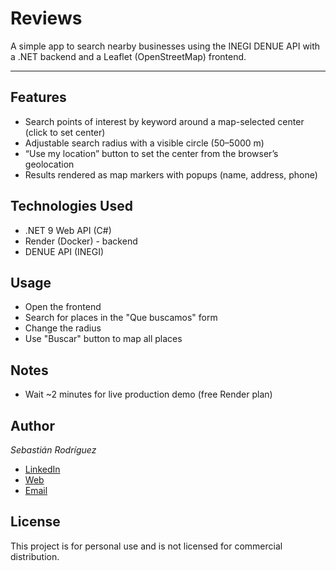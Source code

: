 # Reviews

A simple app to search nearby businesses using the INEGI DENUE API with a .NET backend and a Leaflet (OpenStreetMap) frontend.

---

## Features

- Search points of interest by keyword around a map-selected center (click to set center)
- Adjustable search radius with a visible circle (50–5000 m)
- “Use my location” button to set the center from the browser’s geolocation
- Results rendered as map markers with popups (name, address, phone)

## Technologies Used

- .NET 9 Web API (C#)
- Render (Docker) - backend
- DENUE API (INEGI)

## Usage

- Open the frontend
- Search for places in the "Que buscamos" form
- Change the radius
- Use "Buscar" button to map all places

## Notes

- Wait ~2 minutes for live production demo (free Render plan)

## Author

*Sebastián Rodríguez*
- [LinkedIn](https://www.linkedin.com/in/sebastian-rodriguez-zavala/)
- [Web](https://sebastianrdz.com)
- [Email](mailto:contact@sebastianrdz.com)

## License

This project is for personal use and is not licensed for commercial distribution.
